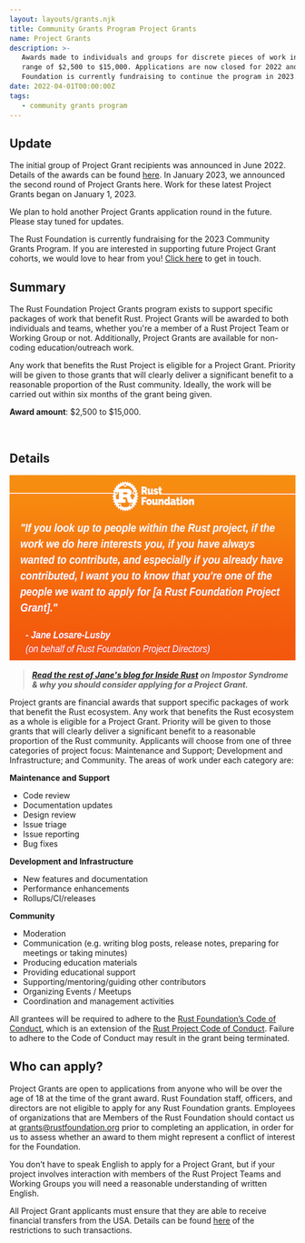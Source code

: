 ```yaml
---
layout: layouts/grants.njk
title: Community Grants Program Project Grants
name: Project Grants
description: >-
   Awards made to individuals and groups for discrete pieces of work in the
   range of $2,500 to $15,000. Applications are now closed for 2022 and the Rust
   Foundation is currently fundraising to continue the program in 2023.
date: 2022-04-01T00:00:00Z
tags:
   - community grants program
---
```

## Update

The initial group of Project Grant recipients was announced in June 2022. Details of the awards can be found [here](https://foundation.rust-lang.org/news/2022-06-14-community-grants-program-awards-announcement/). In January 2023, we announced the second round of Project Grants here. Work for these latest Project Grants began on January 1, 2023.

We plan to hold another Project Grants application round in the future. Please stay tuned for updates.&nbsp;

The Rust Foundation is currently fundraising for the 2023 Community Grants Program. If you are interested in supporting future Project Grant cohorts, we would love to hear from you\! [Click here](mailto:contact@rustfoundation.org)&nbsp;to get in touch.&nbsp;

## Summary

The Rust Foundation Project Grants program exists to support specific packages of work that benefit Rust. Project Grants will be awarded to both individuals and teams, whether you're a member of a Rust Project Team or Working Group or not. Additionally, Project Grants are available for non-coding education/outreach work.

Any work that benefits the Rust Project is eligible for a Project Grant. Priority will be given to those grants that will clearly deliver a significant benefit to a reasonable proportion of the Rust community. Ideally, the work will be carried out within six months of the grant being given.

**Award amount**\: $2,500 to $15,000.

&nbsp;

## Details

<img width="580" height="326" alt="Orange gradient background with white rust foundation logo up top (letter &quot;R&quot; inside gear icon) with the following white italicized text: &quot;&quot;If you look up to people within the Rust project, if the work we do here interests you, if you have always wanted to contribute, and especially if you already have contributed, I want you to know that you're one of the people we want to apply for [a Rust Foundation Project Grant].&quot; Quote is attributed to Jane Losare-Lusby" title="Jane Losare-Lusby quote" src="/img/grants/jane-quote.png" />

> ***<a rel="noopener" target="_blank" href="https://blog.rust-lang.org/inside-rust/2022/04/19/imposter-syndrome.html">Read the rest of Jane's blog </a>[for Inside Rust](__notset__)&nbsp;on Impostor Syndrome & why you should consider applying for a Project Grant.***

Project grants are financial awards that support specific packages of work that benefit the Rust ecosystem. Any work that benefits the Rust ecosystem as a whole is eligible for a Project Grant. Priority will be given to those grants that will clearly deliver a significant benefit to a reasonable proportion of the Rust community. Applicants will choose from one of three categories of project focus: Maintenance and Support; Development and Infrastructure; and Community. The areas of work under each category are:

**Maintenance and Support**

* Code review
* Documentation updates
* Design review
* Issue triage
* Issue reporting
* Bug fixes

**Development and Infrastructure**

* New features and documentation
* Performance enhancements
* Rollups/CI/releases

**Community**

* Moderation
* Communication (e.g. writing blog posts, release notes, preparing for meetings or taking minutes)
* Producing education materials
* Providing educational support
* Supporting/mentoring/guiding other contributors
* Organizing Events / Meetups
* Coordination and management activities

All grantees will be required to adhere to the [Rust Foundation’s Code of Conduct](https://foundation.rust-lang.org/policies/code-of-conduct/), which is an extension of the [Rust Project Code of Conduct](https://www.rust-lang.org/policies/code-of-conduct). Failure to adhere to the Code of Conduct may result in the grant being terminated.

## Who can apply?

Project Grants are open to applications from anyone who will be over the age of 18 at the time of the grant award. Rust Foundation staff, officers, and directors are not eligible to apply for any Rust Foundation grants. Employees of organizations that are Members of the Rust Foundation should contact us at [grants@rustfoundation.org](mailto:grants@rustfoundation.org) prior to completing an application, in order for us to assess whether an award to them might represent a conflict of interest for the Foundation.

You don’t have to speak English to apply for a Project Grant, but if your project involves interaction with members of the Rust Project Teams and Working Groups you will need a reasonable understanding of written English.

All Project Grant applicants must ensure that they are able to receive financial transfers from the USA. Details can be found [here](https://home.treasury.gov/policy-issues/financial-sanctions/sanctions-programs-and-country-information) of the restrictions to such transactions.